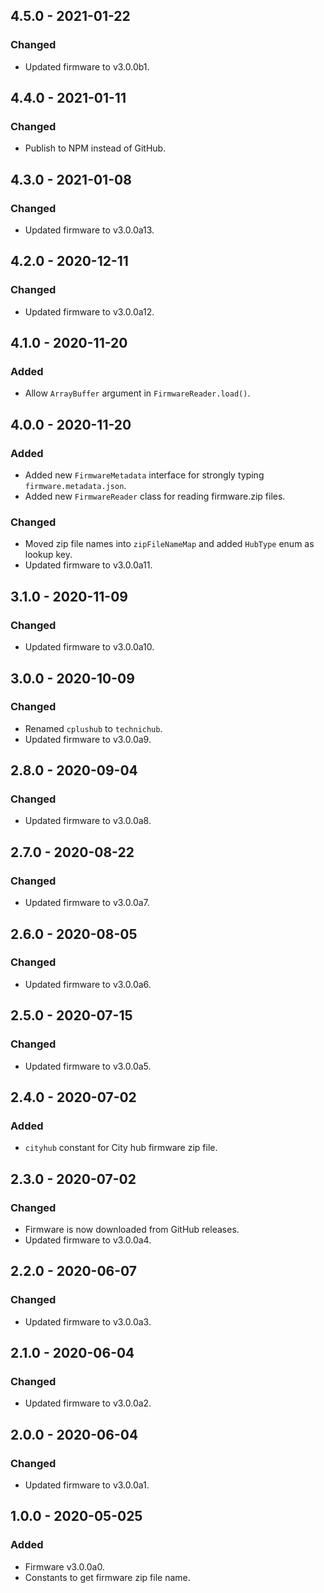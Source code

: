 ## 4.5.0 - 2021-01-22
### Changed
- Updated firmware to v3.0.0b1.

## 4.4.0 - 2021-01-11
### Changed
- Publish to NPM instead of GitHub.

## 4.3.0 - 2021-01-08
### Changed
- Updated firmware to v3.0.0a13.

## 4.2.0 - 2020-12-11
### Changed
- Updated firmware to v3.0.0a12.

## 4.1.0 - 2020-11-20
### Added
- Allow `ArrayBuffer` argument in `FirmwareReader.load()`.

## 4.0.0 - 2020-11-20
### Added
- Added new `FirmwareMetadata` interface for strongly typing `firmware.metadata.json`.
- Added new `FirmwareReader` class for reading firmware.zip files.
### Changed
- Moved zip file names into `zipFileNameMap` and added `HubType` enum as lookup key.
- Updated firmware to v3.0.0a11.

## 3.1.0 - 2020-11-09
### Changed
- Updated firmware to v3.0.0a10.

## 3.0.0 - 2020-10-09
### Changed
- Renamed `cplushub` to `technichub`.
- Updated firmware to v3.0.0a9.

## 2.8.0 - 2020-09-04
### Changed
- Updated firmware to v3.0.0a8.

## 2.7.0 - 2020-08-22
### Changed
- Updated firmware to v3.0.0a7.

## 2.6.0 - 2020-08-05
### Changed
- Updated firmware to v3.0.0a6.

## 2.5.0 - 2020-07-15
### Changed
- Updated firmware to v3.0.0a5.

## 2.4.0 - 2020-07-02
### Added
- `cityhub` constant for City hub firmware zip file.

## 2.3.0 - 2020-07-02
### Changed
- Firmware is now downloaded from GitHub releases.
- Updated firmware to v3.0.0a4.

## 2.2.0 - 2020-06-07
### Changed
- Updated firmware to v3.0.0a3.

## 2.1.0 - 2020-06-04
### Changed
- Updated firmware to v3.0.0a2.

## 2.0.0 - 2020-06-04
### Changed
- Updated firmware to v3.0.0a1.

## 1.0.0 - 2020-05-025
### Added
- Firmware v3.0.0a0.
- Constants to get firmware zip file name.
